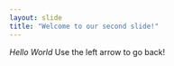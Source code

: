 ```yaml
---
layout: slide
title: "Welcome to our second slide!"
---
```

_Hello World_
Use the left arrow to go back!

